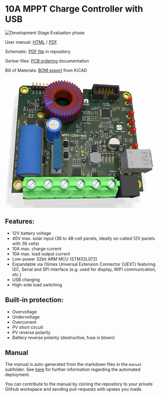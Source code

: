 # 10A MPPT Charge Controller with USB

![Development Stage](https://img.shields.io/badge/development%20stage-eval-yellow.svg) Evaluation phase

User manual: [HTML](https://libre.solar/mppt-1210-hus/) / [PDF](https://libre.solar/mppt-1210-hus/manual.pdf)

Schematic: [PDF file](mppt-1210-hus.pdf) in repository

Gerber files: [PCB ordering](http://libre.solar/docs/pcb_ordering) documentation

Bill of Materials: [BOM export](http://libre.solar/docs/bom) from KiCAD

![Charge controller PCB](mppt-1210-hus.jpg)

## Features:

- 12V battery voltage
- 40V max. solar input (36 to 48-cell panels, ideally so-called 12V panels with 36 cells)
- 10A max. charge current
- 10A max. load output current
- Low-power 32bit ARM MCU (STM32L072)
- Expandable via Olimex Universal Extension Connector (UEXT) featuring
   I2C, Serial and SPI interface (e.g. used for display, WIFI communication, etc.)
- USB charging
- High-side load switching

## Built-in protection:

- Overvoltage
- Undervoltage
- Overcurrent
- PV short circuit
- PV reverse polarity
- Battery reverse polarity (destructive, fuse is blown)

## Manual

The manual is auto-generated from the markdown files in the `manual` subfolder. See [here](https://github.com/LibreSolar/md-manual-template) for further information regarding the automated deployment.

You can contribute to the manual by cloning the repository to your private GitHub workspace and sending pull-requests with upates you made.
